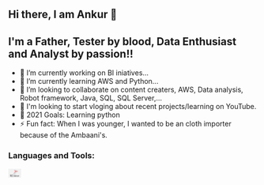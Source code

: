 ## Hi there, I am Ankur 👋

## I'm a Father, Tester by blood, Data Enthusiast and Analyst by passion!!

- 🔭 I’m currently working on BI iniatives...
- 🌱 I’m currently learning AWS and Python...
- 👯 I’m looking to collaborate on content creaters, AWS, Data analysis, Robot framework, Java, SQL, SQL Server,...
- 💬 I'm looking to start vloging about recent projects/learning on YouTube.
- 🥅 2021 Goals: Learning python
- ⚡ Fun fact: When I was younger, I wanted to be an cloth importer because of the Ambaani's. 

### Languages and Tools:


<img align="left" alt="SQL" width="26px" src="img/sqlserver.png"  title="SQL Server"/>
